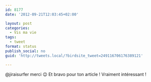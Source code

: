 ```yaml
---
id: 8177
date: '2012-09-21T12:03:45+02:00'

layout: post
categories:
  - Vis ma vie
tags:
  - tweet
format: status
publish_social: no
guid: 'http://tweets.local/?birdsite_tweet=249116706176389121'

---
```


@jiraisurfer merci 😉 Et bravo pour ton article ! Vraiment intéressant !